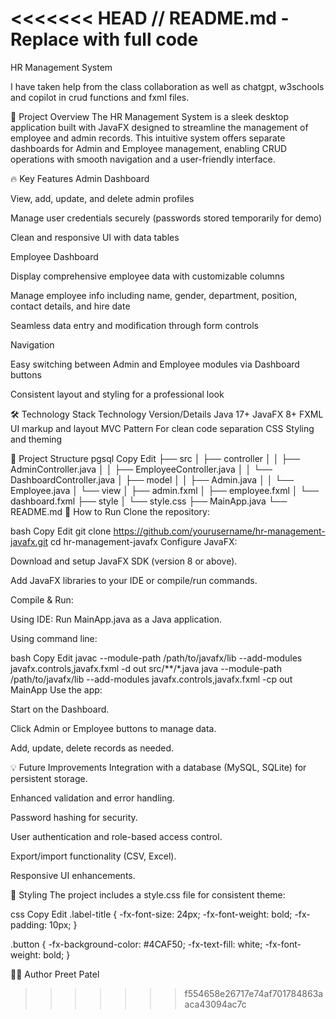 <<<<<<< HEAD
// README.md - Replace with full code
=======
HR Management System

I have taken help from the class collaboration as well as chatgpt, w3schools and copilot in crud functions and fxml files.

🚀 Project Overview
The HR Management System is a sleek desktop application built with JavaFX designed to streamline the management of employee and admin records. This intuitive system offers separate dashboards for Admin and Employee management, enabling CRUD operations with smooth navigation and a user-friendly interface.

🔥 Key Features
Admin Dashboard

View, add, update, and delete admin profiles

Manage user credentials securely (passwords stored temporarily for demo)

Clean and responsive UI with data tables

Employee Dashboard

Display comprehensive employee data with customizable columns

Manage employee info including name, gender, department, position, contact details, and hire date

Seamless data entry and modification through form controls

Navigation

Easy switching between Admin and Employee modules via Dashboard buttons

Consistent layout and styling for a professional look

🛠 Technology Stack
Technology	Version/Details
Java	17+
JavaFX	8+
FXML	UI markup and layout
MVC Pattern	For clean code separation
CSS	Styling and theming

📁 Project Structure
pgsql
Copy
Edit
├── src
│   ├── controller
│   │   ├── AdminController.java
│   │   ├── EmployeeController.java
│   │   └── DashboardController.java
│   ├── model
│   │   ├── Admin.java
│   │   └── Employee.java
│   └── view
│       ├── admin.fxml
│       ├── employee.fxml
│       └── dashboard.fxml
├── style
│   └── style.css
├── MainApp.java
└── README.md
🎯 How to Run
Clone the repository:

bash
Copy
Edit
git clone https://github.com/yourusername/hr-management-javafx.git
cd hr-management-javafx
Configure JavaFX:

Download and setup JavaFX SDK (version 8 or above).

Add JavaFX libraries to your IDE or compile/run commands.

Compile & Run:

Using IDE: Run MainApp.java as a Java application.

Using command line:

bash
Copy
Edit
javac --module-path /path/to/javafx/lib --add-modules javafx.controls,javafx.fxml -d out src/**/*.java
java --module-path /path/to/javafx/lib --add-modules javafx.controls,javafx.fxml -cp out MainApp
Use the app:

Start on the Dashboard.

Click Admin or Employee buttons to manage data.

Add, update, delete records as needed.

💡 Future Improvements
Integration with a database (MySQL, SQLite) for persistent storage.

Enhanced validation and error handling.

Password hashing for security.

User authentication and role-based access control.

Export/import functionality (CSV, Excel).

Responsive UI enhancements.

🎨 Styling
The project includes a style.css file for consistent theme:

css
Copy
Edit
.label-title {
    -fx-font-size: 24px;
    -fx-font-weight: bold;
    -fx-padding: 10px;
}

.button {
    -fx-background-color: #4CAF50;
    -fx-text-fill: white;
    -fx-font-weight: bold;
}

👨‍💻 Author
Preet Patel

>>>>>>> f554658e26717e74af701784863aaca43094ac7c
